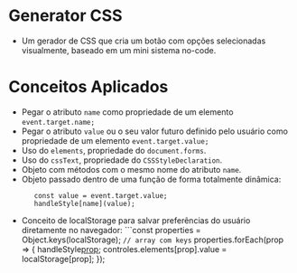 # Generator CSS
- Um gerador de CSS que cria um botão com opções selecionadas visualmente, baseado em um mini sistema no-code.

# Conceitos Aplicados
- Pegar o atributo `name` como propriedade de um elemento `event.target.name;`
- Pegar o atributo `value` ou o seu valor futuro definido pelo usuário como propriedade de um elemento `event.target.value;`
- Uso do `elements`, propriedade do `document.forms`.
- Uso do `cssText`, propriedade do `CSSStyleDeclaration`.
- Objeto com métodos com o mesmo nome do atributo `name`.
- Objeto passado dentro de uma função de forma totalmente dinâmica: 
  ```const name = event.target.name;
     const value = event.target.value;
     handleStyle[name](value);
- Conceito de localStorage para salvar preferências do usuário diretamente no navegador:
```const properties = Object.keys(localStorage); `// array com keys`
  properties.forEach(prop => {
    handleStyle[prop](localStorage[prop]);
    controles.elements[prop].value = localStorage[prop];
  });